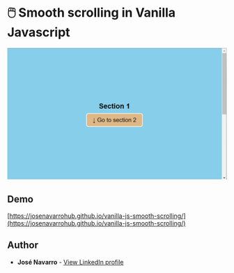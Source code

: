 # 🖱️ Smooth scrolling in Vanilla Javascript

[![Smooth scrolling in Vanilla Javascript](https://github.com/josenavarrohub/vanilla-js-smooth-scrolling/blob/main/demo.png?raw=true)](https://josenavarrohub.github.io/vanilla-js-smooth-scrolling/)

## Demo
[https://josenavarrohub.github.io/vanilla-js-smooth-scrolling/](https://josenavarrohub.github.io/vanilla-js-smooth-scrolling/)

## Author
* **José Navarro** - [View LinkedIn profile](https://www.linkedin.com/in/josenavarroortiz/)